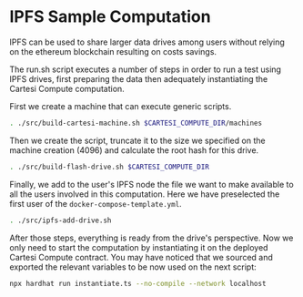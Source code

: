 # IPFS Sample Computation

IPFS can be used to share larger data drives among users without relying on the ethereum blockchain resulting on costs savings. 

The run.sh script executes a number of steps in order to run a test using IPFS drives, first preparing the data then adequately instantiating the Cartesi Compute computation.

First we create a machine that can execute generic scripts.

```sh
. ./src/build-cartesi-machine.sh $CARTESI_COMPUTE_DIR/machines
```

Then we create the script, truncate it to the size we specified on the machine creation (4096) and calculate the root hash for this drive. 

```sh
. ./src/build-flash-drive.sh $CARTESI_COMPUTE_DIR
```

Finally, we add to the user's IPFS node the file we want to make available to all the users involved in this computation. Here we have preselected the first user of the `docker-compose-template.yml`. 


```sh
. ./src/ipfs-add-drive.sh
```


After those steps, everything is ready from the drive's perspective. Now we only need to start the computation by instantiating it on the deployed Cartesi Compute contract. You may have noticed that we sourced and exported the relevant variables to be now used on the next script: 

```sh
npx hardhat run instantiate.ts --no-compile --network localhost
```